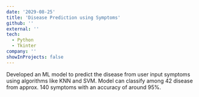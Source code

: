 ```yaml
---
date: '2029-08-25'
title: 'Disease Prediction using Symptoms'
github: ''
external: ''
tech:
  - Python
  - Tkinter
company: ''
showInProjects: false
---
```


Developed an ML model to predict the disease from user input symptoms using algorithms like KNN and SVM. Model can classify among 42 disease from approx. 140 symptoms with an accuracy of around 95%.
